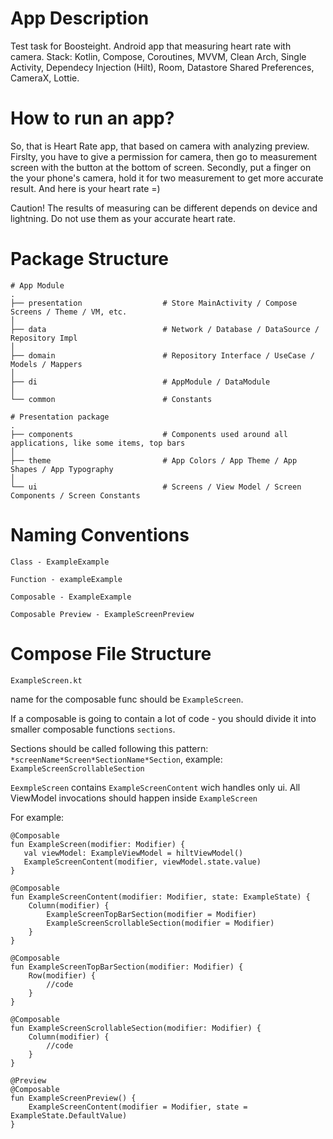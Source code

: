 # App Description
Test task for Boosteight. Android app that measuring heart rate with camera. 
Stack: Kotlin, Compose, Coroutines, MVVM, Clean Arch, Single Activity, Dependecy Injection (Hilt), Room, Datastore Shared Preferences, CameraX, Lottie.

# How to run an app? 
So, that is Heart Rate app, that based on camera with analyzing preview. Firslty, you have to give a permission for camera, then go to measurement screen with the button at the bottom of screen. Secondly, put a finger on the your phone's camera, hold it for two measurement to get more accurate result. And here is your heart rate =)

Caution! The results of measuring can be different depends on device and lightning. Do not use them as your accurate heart rate.

# Package Structure

```
# App Module
.
├── presentation                  # Store MainActivity / Compose Screens / Theme / VM, etc.
│
├── data                          # Network / Database / DataSource / Repository Impl
│
├── domain                        # Repository Interface / UseCase / Models / Mappers
│
├── di                            # AppModule / DataModule
│
└── common                        # Constants
```
```
# Presentation package
.
├── components                    # Components used around all applications, like some items, top bars
│
├── theme                         # App Colors / App Theme / App Shapes / App Typography
│
└── ui                            # Screens / View Model / Screen Components / Screen Constants
```
# Naming Conventions
```
Class - ExampleExample
```
```
Function - exampleExample
```
```
Composable - ExampleExample
```
```
Composable Preview - ExampleScreenPreview
```
# Compose File Structure
```ExampleScreen.kt```

name for the composable func should be ```ExampleScreen```. 

If a composable is going to contain a lot of code - you should divide it into smaller composable functions ```sections```.

Sections should be called following this pattern: ```*screenName*Screen*SectionName*Section```, example: ```ExampleScreenScrollableSection```

```EexmpleScreen``` contains ```ExampleScreenContent``` wich handles only ui. All ViewModel invocations should happen inside ```ExampleScreen```

For example:
```
@Composable
fun ExampleScreen(modifier: Modifier) {
   val viewModel: ExampleViewModel = hiltViewModel()
   ExampleScreenContent(modifier, viewModel.state.value)
}

@Composable
fun ExampleScreenContent(modifier: Modifier, state: ExampleState) {
    Column(modifier) {
        ExampleScreenTopBarSection(modifier = Modifier)
        ExampleScreenScrollableSection(modifier = Modifier)
    }
}

@Composable
fun ExampleScreenTopBarSection(modifier: Modifier) {
    Row(modifier) {
        //code
    }
}

@Composable
fun ExampleScreenScrollableSection(modifier: Modifier) {
    Column(modifier) {
        //code
    }
}

@Preview
@Composable
fun ExampleScreenPreview() {
    ExampleScreenContent(modifier = Modifier, state = ExampleState.DefaultValue)
}
```
